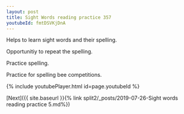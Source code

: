 ```yaml
---
layout: post
title: Sight Words reading practice 357
youtubeId: fmtDSVKjDnA
---
```

 
 
Helps to learn sight words and their spelling.

Opportunitiy to repeat the spelling. 

Practice spelling. 
 
Practice for spelling bee competitions. 
 
{% include youtubePlayer.html id=page.youtubeId %}
 
 

[Next]({{ site.baseurl }}{% link  split2/_posts/2019-07-26-Sight words reading practice 5.md%})
 

